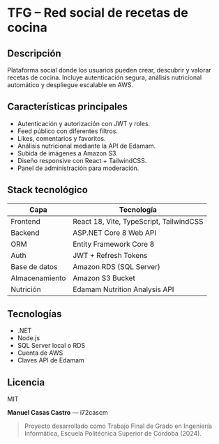 # TFG – Red social de recetas de cocina



## Descripción

Plataforma social donde los usuarios pueden crear, descubrir y valorar recetas de cocina. Incluye autenticación segura, análisis nutricional automático y despliegue escalable en AWS.

## Características principales

- Autenticación y autorización con JWT y roles.
- Feed público con diferentes filtros.
- Likes, comentarios y favoritos.
- Análisis nutricional mediante la API de Edamam.
- Subida de imágenes a Amazon S3.
- Diseño responsive con React + TailwindCSS.
- Panel de administración para moderación.

## Stack tecnológico

| Capa           | Tecnología                                           |
| -------------- | ---------------------------------------------------- |
| Frontend       | React 18, Vite, TypeScript, TailwindCSS              |
| Backend        | ASP.NET Core 8 Web API                               |
| ORM            | Entity Framework Core 8                              |
| Auth           | JWT + Refresh Tokens                                 |
| Base de datos  | Amazon RDS (SQL Server)                              |
| Almacenamiento | Amazon S3 Bucket                                     |
| Nutrición      | Edamam Nutrition Analysis API                        |

## Tecnologías

- .NET
- Node.js
- SQL Server local o RDS
- Cuenta de AWS
- Claves API de Edamam

## Licencia

MIT

**Manuel Casas Castro** — i72cascm

> Proyecto desarrollado como Trabajo Final de Grado en Ingeniería Informática, Escuela Politécnica Superior de Córdoba (2024).

